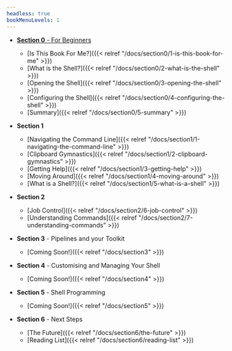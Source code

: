```yaml
---
headless: true
bookMenuLevels: 1
---
```


 <!-- - [**Example Site**]({{< relref "/docs/example" >}}) -->
 <!-- - [Table of Contents]({{< relref "/docs/example/table-of-contents" >}}) -->
 <!--   - [With ToC]({{< relref "/docs/example/table-of-contents/with-toc" >}}) -->
 <!--   - [Without ToC]({{< relref "/docs/example/table-of-contents/without-toc" >}}) -->
 <!-- - [2nd]({{< relref "/docs/example/2nd" >}}) -->
 <!--   - [3rd]({{< relref "/docs/example/2nd/3rd" >}}) -->
 <!--     - [4th]({{< relref "/docs/example/2nd/3rd/4th" >}})   -->
 <!-- - **Shortcodes** -->
 <!-- - [Buttons]({{< relref "/docs/shortcodes/buttons" >}}) -->
 <!-- - [Columns]({{< relref "/docs/shortcodes/columns" >}}) -->
 <!-- - [Expand]({{< relref "/docs/shortcodes/expand" >}}) -->
 <!-- - [Hints]({{< relref "/docs/shortcodes/hints" >}}) -->
 <!-- - [Katex]({{< relref "/docs/shortcodes/katex" >}}) -->
 <!-- - [Mermaid]({{< relref "/docs/shortcodes/mermaid" >}}) -->
 <!-- - [Tabs]({{< relref "/docs/shortcodes/tabs" >}})   -->
 - [**Section 0** - For Beginners]()
   - [Is This Book For Me?]({{< relref "/docs/section0/1-is-this-book-for-me" >}})
   - [What is the Shell?]({{< relref "/docs/section0/2-what-is-the-shell" >}})
   - [Opening the Shell]({{< relref "/docs/section0/3-opening-the-shell" >}})
   - [Configuring the Shell]({{< relref "/docs/section0/4-configuring-the-shell" >}})
   - [Summary]({{< relref "/docs/section0/5-summary" >}})

 - **Section 1**
   - [Navigating the Command Line]({{< relref "/docs/section1/1-navigating-the-command-line" >}})
   - [Clipboard Gymnastics]({{< relref "/docs/section1/2-clipboard-gymnastics" >}})
   - [Getting Help]({{< relref "/docs/section1/3-getting-help" >}})
   - [Moving Around]({{< relref "/docs/section1/4-moving-around" >}})
   - [What is a Shell?]({{< relref "/docs/section1/5-what-is-a-shell" >}})
 - **Section 2**
   - [Job Control]({{< relref "/docs/section2/6-job-control" >}})
   - [Understanding Commands]({{< relref "/docs/section2/7-understanding-commands" >}})
 - **Section 3** - Pipelines and your Toolkit
   - [Coming Soon!]({{< relref "/docs/section3" >}})
 - **Section 4** - Customising and Managing Your Shell
   - [Coming Soon!]({{< relref "/docs/section4" >}})
 - **Section 5** - Shell Programming
   - [Coming Soon!]({{< relref "/docs/section5" >}})
 - **Section 6** - Next Steps
   - [The Future]({{< relref "/docs/section6/the-future" >}})
   - [Reading List]({{< relref "/docs/section6/reading-list" >}})
